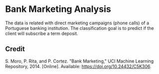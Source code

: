 # Bank Marketing Analysis

The data is related with direct marketing campaigns (phone calls) of a Portuguese banking institution. The classification goal is to predict if the client will subscribe a term deposit.

## Credit
S. Moro, P. Rita, and P. Cortez. "Bank Marketing," UCI Machine Learning Repository, 2014. [Online]. Available: https://doi.org/10.24432/C5K306.
